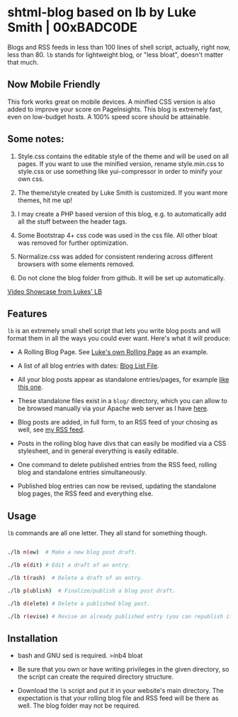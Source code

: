 # shtml-blog based on lb by Luke Smith | 00xBADC0DE 

Blogs and RSS feeds in less than 100 lines of shell script, actually, right now, less than 80.  `lb` stands for lightweight blog, or "less bloat", doesn't matter that much.

## Now Mobile Friendly

This fork works great on mobile devices. A minified CSS version is also added to improve your score on PageInsights. This blog is extremely fast, even on low-budget hosts. A 100% speed score should be attainable. 

## Some notes:

1. Style.css contains the editable style of the theme and will be used on all pages. If you want to use the minified version, rename style.min.css to style.css or use something like yui-compressor in order to minify your own css. 

2. The theme/style created by Luke Smith is customized. If you want more themes, hit me up!

3. I may create a PHP based version of this blog, e.g. to automatically add all the stuff between the header tags. 

4. Some Bootstrap 4+ css code was used in the css file. All other bloat was removed for further optimization. 

5. Normalize.css was added for consistent rendering across different browsers with some elements removed. 

6. Do not clone the blog folder from github. It will be set up automatically. 

[Video Showcase from Lukes' LB](https://www.youtube.com/watch?v=S1WQlr42xDM)


## Features


`lb` is an extremely small shell script that lets you write blog posts and will format them in all the ways you could ever want. Here's what it will produce:


- A Rolling Blog Page. See [Luke's own Rolling Page](https://lukesmith.xyz/blog.html) as an example.

- A list of all blog entries with dates: [Blog List File](https://lukesmith.xyz/blogindex.html).

- All your blog posts appear as standalone entries/pages, for example [like this one](https://lukesmith.xyz/blog/the-real-bronze-age-mindset.html).

- These standalone files exist in a `blog/` directory, which you can allow to be browsed manually via your Apache web server as I have [here](http://lukesmith.xyz/blog).

- Blog posts are added, in full form, to an RSS feed of your chosing as well, see [my RSS feed](https://lukesmith.xyz/rss.xml).

- Posts in the rolling blog have divs that can easily be modified via a CSS stylesheet, and in general everything is easily editable.

- One command to delete published entries from the RSS feed, rolling blog and standalone entries simultaneously.

- Published blog entries can now be revised, updating the standalone blog pages, the RSS feed and everything else.



## Usage



`lb` commands are all one letter. They all stand for something though.



```sh

./lb n(ew)  # Make a new blog post draft.

./lb e(dit) # Edit a draft of an entry.

./lb t(rash)  # Delete a draft of an entry.

./lb p(ublish)  # Finalize/publish a blog post draft.

./lb d(elete) # Delete a published blog post.

./lb r(evise) # Revise an already published entry (you can republish it with `lb p` when done)

```



## Installation



+ bash and GNU sed is required. >inb4 bloat

+ Be sure that you own or have writing privileges in the given directory, so the script can create the required directory structure.

+ Download the `lb` script and put it in your website's main directory. The expectation is that your rolling blog file and RSS feed will be there as well. The blog folder may not be required. 

